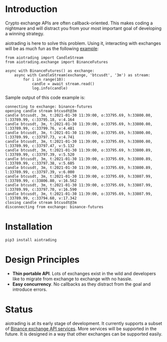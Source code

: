 # Introduction

Crypto exchange APIs are often callback-oriented. This makes coding a nightmare and will distract you from your most important goal of developing a winning strategy.

aiotrading is here to solve this problem. Using it, interacting with exchanges will be as much fun as the following [example](https://github.com/fadishei/aiotrading/blob/master/examples/candle_stream.py):

    from aiotrading import CandleStream
    from aiotrading.exchange import BinanceFutures

    async with BinanceFutures() as exchange:
        async with CandleStream(exchange, 'btcusdt', '3m') as stream:
            for i in range(10):
                candle = await stream.read()
                log.info(candle)
	    
Sample output of this code example is:

    connecting to exchange: binance-futures
    opening candle stream btcusdt@3m
    candle btcusdt, 3m, t:2021-01-30 11:39:00, o:33795.69, h:33800.00, l:33789.99, c:33795.18, v:4.164
    candle btcusdt, 3m, t:2021-01-30 11:39:00, o:33795.69, h:33800.00, l:33789.99, c:33799.76, v:4.481
    candle btcusdt, 3m, t:2021-01-30 11:39:00, o:33795.69, h:33800.00, l:33789.99, c:33797.73, v:4.741
    candle btcusdt, 3m, t:2021-01-30 11:39:00, o:33795.69, h:33800.00, l:33789.99, c:33797.47, v:5.132
    candle btcusdt, 3m, t:2021-01-30 11:39:00, o:33795.69, h:33800.89, l:33789.99, c:33797.39, v:5.520
    candle btcusdt, 3m, t:2021-01-30 11:39:00, o:33795.69, h:33800.89, l:33789.99, c:33797.38, v:5.605
    candle btcusdt, 3m, t:2021-01-30 11:39:00, o:33795.69, h:33800.89, l:33789.99, c:33797.39, v:6.000
    candle btcusdt, 3m, t:2021-01-30 11:39:00, o:33795.69, h:33807.99, l:33789.99, c:33806.80, v:16.562
    candle btcusdt, 3m, t:2021-01-30 11:39:00, o:33795.69, h:33807.99, l:33789.99, c:33797.70, v:16.590
    candle btcusdt, 3m, t:2021-01-30 11:39:00, o:33795.69, h:33807.99, l:33789.99, c:33794.60, v:17.342
    closing candle stream btcusdt@3m
    disconnecting from exchange: binance-futures

# Installation

    pip3 install aiotrading
    
# Design Principles

- **Thin portable API**. Lots of exchanges exist in the wild and developers like to migrate from exchange to exchange with no hassle.
- **Easy concurrency**. No callbacks as they distract from the goal and introduce errors.

# Status

aiotrading is at its early stage of development. It currently supports a subset of [Binance exchange API services](https://binance-docs.github.io/apidocs/futures/en/). More services will be supported in the future. It is designed in a way that other exchanges can be supported easily.